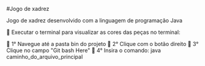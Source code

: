 #Jogo de xadrez

Jogo de xadrez desenvolvido com a linguagem de programação Java

📝 Executar o terminal para visualizar as cores das peças no terminal:

📝 1° Navegue até a pasta bin do projeto
📝 2° Clique com o botão direito
📝 3° Clique no campo "Git bash Here"
📝 4° Insira o comando: java caminho_do_arquivo_principal


